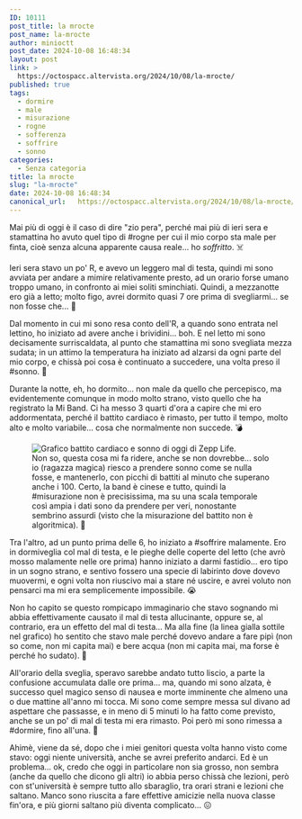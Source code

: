 ```yaml
---
ID: 10111
post_title: la mrocte
post_name: la-mrocte
author: minioctt
post_date: 2024-10-08 16:48:34
layout: post
link: >
  https://octospacc.altervista.org/2024/10/08/la-mrocte/
published: true
tags:
  - dormire
  - male
  - misurazione
  - rogne
  - sofferenza
  - soffrire
  - sonno
categories:
  - Senza categoria
title: la mrocte
slug: "la-mrocte"
date: 2024-10-08 16:48:34
canonical_url:   https://octospacc.altervista.org/2024/10/08/la-mrocte/
---
```

<!-- wp:paragraph -->
<p markdown="1">Mai più di oggi è il caso di dire "zio pera", perché mai più di ieri sera e stamattina ho avuto quel tipo di #rogne per cui il mio corpo sta male per finta, cioè senza alcuna apparente causa reale... ho <em>soffritto</em>. ☠️</p>
<!-- /wp:paragraph -->

<!-- wp:paragraph -->
<p markdown="1">Ieri sera stavo un po' R, e avevo un leggero mal di testa, quindi mi sono avviata per andare a mimire relativamente presto, ad un orario forse umano troppo umano, in confronto ai miei soliti sminchiati. Quindi, a mezzanotte ero già a letto; molto figo, avrei dormito quasi 7 ore prima di svegliarmi... se non fosse che... 🤭</p>
<!-- /wp:paragraph -->

<!-- wp:paragraph -->
<p markdown="1">Dal momento in cui mi sono resa conto dell'R, a quando sono entrata nel lettino, ho iniziato ad avere anche i brividini... boh. E nel letto mi sono decisamente surriscaldata, al punto che stamattina mi sono svegliata mezza sudata; in un attimo la temperatura ha iniziato ad alzarsi da ogni parte del mio corpo, e chissà poi cosa è continuato a succedere, una volta preso il #sonno. 🥵</p>
<!-- /wp:paragraph -->

<!-- wp:paragraph -->
<p markdown="1">Durante la notte, eh, ho dormito... non male da quello che percepisco, ma evidentemente comunque in modo molto strano, visto quello che ha registrato la Mi Band. Ci ha messo 3 quarti d'ora a capire che mi ero addormentata, perché il battito cardiaco è rimasto, per tutto il tempo, molto alto e molto variabile... cosa che normalmente non succede. 💣</p>
<!-- /wp:paragraph -->

<!-- wp:paragraph -->
<p markdown="1"></p>
<!-- /wp:paragraph -->

<!-- wp:image {"id":10117,"sizeSlug":"large","linkDestination":"none"} -->
<figure class="wp-block-image size-large"><img src="https://octospacc.github.io/microblog-mirror/assets/uploads/2024/10/screenshot_2024-10-08-16-20-28-224_me7854439016479490186-665x1440.jpg" alt="Grafico battito cardiaco e sonno di oggi di Zepp Life." class="wp-image-10117"/><figcaption class="wp-element-caption">Non so, questa cosa mi fa ridere, anche se non dovrebbe... solo io (ragazza magica) riesco a prendere sonno come se nulla fosse, e mantenerlo, con picchi di battiti al minuto che superano anche i 100. Certo, la band è cinese e tutto, quindi la #misurazione non è precisissima, ma su una scala temporale così ampia i dati sono da prendere per veri, nonostante sembrino assurdi (visto che la misurazione del battito non è algoritmica). 💖</figcaption></figure>
<!-- /wp:image -->

<!-- wp:paragraph -->
<p markdown="1"></p>
<!-- /wp:paragraph -->

<!-- wp:paragraph -->
<p markdown="1">Tra l'altro, ad un punto prima delle 6, ho iniziato a #soffrire malamente. Ero in dormiveglia col mal di testa, e le pieghe delle coperte del letto (che avrò mosso malamente nelle ore prima) hanno iniziato a darmi fastidio... ero tipo in un sogno strano, e sentivo fossero una specie di labirinto dove dovevo muovermi, e ogni volta non riuscivo mai a stare né uscire, e avrei voluto non pensarci ma mi era semplicemente impossibile. 😭</p>
<!-- /wp:paragraph -->

<!-- wp:paragraph -->
<p markdown="1">Non ho capito se questo rompicapo immaginario che stavo sognando mi abbia effettivamente causato il mal di testa allucinante, oppure se, al contrario, era un effetto del mal di testa... Ma alla fine (la linea gialla sottile nel grafico) ho sentito che stavo male perché dovevo andare a fare pipì (non so come, non mi capita mai) e bere acqua (non mi capita mai, ma forse è perché ho sudato). 🤕</p>
<!-- /wp:paragraph -->

<!-- wp:paragraph -->
<p markdown="1">All'orario della sveglia, speravo sarebbe andato tutto liscio, a parte la confusione accumulata dalle ore prima... ma, quando mi sono alzata, è successo quel magico senso di nausea e morte imminente che almeno una o due mattine all'anno mi tocca. Mi sono come sempre messa sul divano ad aspettare che passasse, e in meno di 5 minuti lo ha fatto come previsto, anche se un po' di mal di testa mi era rimasto. Poi però mi sono rimessa a #dormire, fino all'una. 🤢</p>
<!-- /wp:paragraph -->

<!-- wp:paragraph -->
<p markdown="1">Ahimè, viene da sé, dopo che i miei genitori questa volta hanno visto come stavo: oggi niente università, anche se avrei preferito andarci. Ed è un problema... ok, credo che oggi in particolare non sia grosso, non sembra (anche da quello che dicono gli altri) io abbia perso chissà che lezioni, però con st'università è sempre tutto allo sbaraglio, tra orari strani e lezioni che saltano. Manco sono riuscita a fare effettive amicizie nella nuova classe fin'ora, e più giorni saltano più diventa complicato... 😖</p>
<!-- /wp:paragraph -->